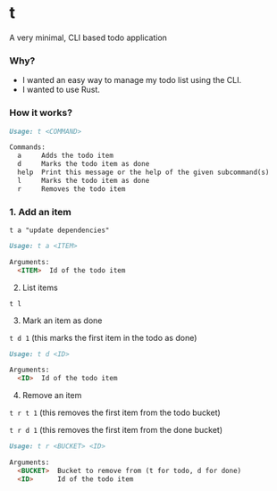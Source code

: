 # t
A very minimal, CLI based todo application

### Why?

- I wanted an easy way to manage my todo list using the CLI.
- I wanted to use Rust.

### How it works?

```markdown
Usage: t <COMMAND>

Commands:
  a     Adds the todo item
  d     Marks the todo item as done
  help  Print this message or the help of the given subcommand(s)
  l     Marks the todo item as done
  r     Removes the todo item
```

### 1. Add an item
`t a "update dependencies"`

```markdown
Usage: t a <ITEM>

Arguments:
  <ITEM>  Id of the todo item
```

2. List items

`t l`

3. Mark an item as done

`t d 1` (this marks the first item in the todo as done)

```markdown
Usage: t d <ID>

Arguments:
  <ID>  Id of the todo item
```

4. Remove an item

`t r t 1` (this removes the first item from the todo bucket)

`t r d 1` (this removes the first item from the done bucket)

```markdown
Usage: t r <BUCKET> <ID>

Arguments:
  <BUCKET>  Bucket to remove from (t for todo, d for done)
  <ID>      Id of the todo item
```

